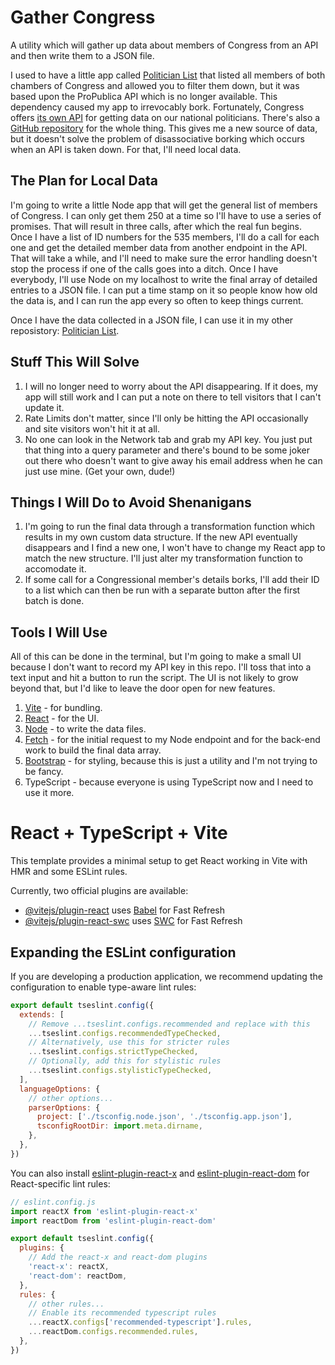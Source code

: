 # Gather Congress
A utility which will gather up data about members of Congress from an API and then write them to a JSON file.

I used to have a little app called [Politician List](https://github.com/briancribb/politicianlist) that listed all members of both chambers of Congress and allowed you to filter them down, but it was based upon the ProPublica API which is no longer available. This dependency caused my app to irrevocably bork. Fortunately, Congress offers [its own API](https://api.congress.gov/) for getting data on our national politicians. There's also a [GitHub repository](https://github.com/LibraryOfCongress/api.congress.gov/) for the whole thing. This gives me a new source of data, but it doesn't solve the problem of disassociative borking which occurs when an API is taken down. For that, I'll need local data.

## The Plan for Local Data
I'm going to write a little Node app that will get the general list of members of Congress. I can only get them 250 at a time so I'll have to use a series of promises. That will result in three calls, after which the real fun begins. Once I have a list of ID numbers for the 535 members, I'll do a call for each one and get the detailed member data from another endpoint in the API. That will take a while, and I'll need to make sure the error handling doesn't stop the process if one of the calls goes into a ditch. Once I have everybody, I'll use Node on my localhost to write the final array of detailed entries to a JSON file. I can put a time stamp on it so people know how old the data is, and I can run the app every so often to keep things current.

Once I have the data collected in a JSON file, I can use it in my other reposistory: [Politician List](https://github.com/briancribb/politicianlist). 

## Stuff This Will Solve

1. I will no longer need to worry about the API disappearing. If it does, my app will still work and I can put a note on there to tell visitors that I can't update it.
2. Rate Limits don't matter, since I'll only be hitting the API occasionally and site visitors won't hit it at all.
3. No one can look in the Network tab and grab my API key. You just put that thing into a query parameter and there's bound to be some joker out there who doesn't want to give away his email address when he can just use mine. (Get your own, dude!)

## Things I Will Do to Avoid Shenanigans
1. I'm going to run the final data through a transformation function which results in my own custom data structure. If the new API eventually disappears and I find a new one, I won't have to change my React app to match the new structure. I'll just alter my transformation function to accomodate it.
2. If some call for a Congressional member's details borks, I'll add their ID to a list which can then be run with a separate button after the first batch is done.

## Tools I Will Use
All of this can be done in the terminal, but I'm going to make a small UI because I don't want to record my API key in this repo. I'll toss that into a text input and hit a button to run the script. The UI is not likely to grow beyond that, but I'd like to leave the door open for new features.

1. [Vite](https://vite.dev/) - for bundling.
2. [React](https://react.dev/) - for the UI.
3. [Node](https://nodejs.org/en) - to write the data files.
4. [Fetch](https://developer.mozilla.org/en-US/docs/Web/API/Fetch_API) - for the initial request to my Node endpoint and for the back-end work to build the final data array.
5. [Bootstrap](https://getbootstrap.com/) - for styling, because this is just a utility and I'm not trying to be fancy.
6. TypeScript - because everyone is using TypeScript now and I need to use it more.


# React + TypeScript + Vite

This template provides a minimal setup to get React working in Vite with HMR and some ESLint rules.

Currently, two official plugins are available:

- [@vitejs/plugin-react](https://github.com/vitejs/vite-plugin-react/blob/main/packages/plugin-react/README.md) uses [Babel](https://babeljs.io/) for Fast Refresh
- [@vitejs/plugin-react-swc](https://github.com/vitejs/vite-plugin-react-swc) uses [SWC](https://swc.rs/) for Fast Refresh

## Expanding the ESLint configuration

If you are developing a production application, we recommend updating the configuration to enable type-aware lint rules:

```js
export default tseslint.config({
  extends: [
    // Remove ...tseslint.configs.recommended and replace with this
    ...tseslint.configs.recommendedTypeChecked,
    // Alternatively, use this for stricter rules
    ...tseslint.configs.strictTypeChecked,
    // Optionally, add this for stylistic rules
    ...tseslint.configs.stylisticTypeChecked,
  ],
  languageOptions: {
    // other options...
    parserOptions: {
      project: ['./tsconfig.node.json', './tsconfig.app.json'],
      tsconfigRootDir: import.meta.dirname,
    },
  },
})
```

You can also install [eslint-plugin-react-x](https://github.com/Rel1cx/eslint-react/tree/main/packages/plugins/eslint-plugin-react-x) and [eslint-plugin-react-dom](https://github.com/Rel1cx/eslint-react/tree/main/packages/plugins/eslint-plugin-react-dom) for React-specific lint rules:

```js
// eslint.config.js
import reactX from 'eslint-plugin-react-x'
import reactDom from 'eslint-plugin-react-dom'

export default tseslint.config({
  plugins: {
    // Add the react-x and react-dom plugins
    'react-x': reactX,
    'react-dom': reactDom,
  },
  rules: {
    // other rules...
    // Enable its recommended typescript rules
    ...reactX.configs['recommended-typescript'].rules,
    ...reactDom.configs.recommended.rules,
  },
})
```
